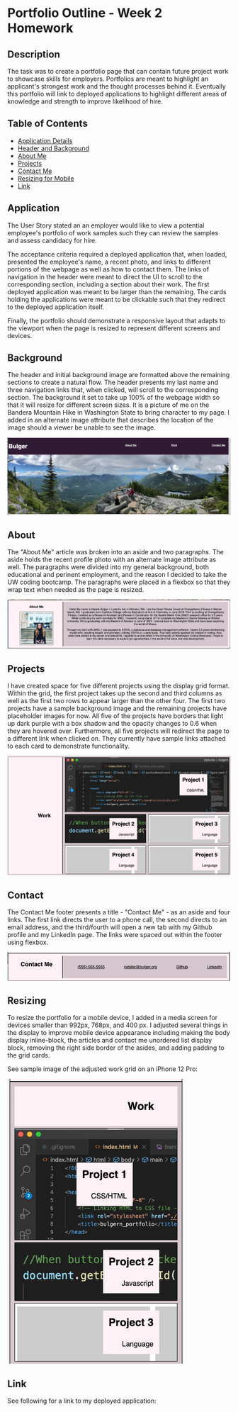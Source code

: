 # Portfolio Outline - Week 2 Homework

## Description

The task was to create a portfolio page that can contain future project work to showcase skills for employers. Portfolios are meant to highlight an applicant's strongest work and the thought processes behind it. Eventually this portfolio will link to deployed applications to highlight different areas of knowledge and strength to improve likelihood of hire. 

## Table of Contents

- [Application Details](#application)
- [Header and Background](#background)
- [About Me](#about)
- [Projects](#projects)
- [Contact Me](#contact)
- [Resizing for Mobile](#resizing)
- [Link](#link)

## Application

The User Story stated an an employer would like to view a potential employee's portfolio of work samples such they can review the samples and assess candidacy for hire. 

The acceptance criteria required a deployed application that, when loaded, presented the employee's name, a recent photo, and links to different portions of the webpage as well as how to contact them. The links of navigation in the header were meant to direct the UI to scroll to the corresponding section, including a section about their work. The first deployed application was meant to be larger than the remaining. The cards holding the applications were meant to be clickable such that they redirect to the deployed application itself. 

Finally, the portfolio should demonstrate a responsive layout that adapts to the viewport when the page is resized to represent different screens and devices. 

## Background

The header and initial background image are formatted above the remaining sections to create a natural flow. The header presents my last name and three navigation links that, when clicked, will scroll to the corresponding section. The background it set to take up 100% of the webpage width so that it will resize for different screen sizes. It is a picture of me on the Bandera Mountain Hike in Washington State to bring character to my page. I added in an alternate image attribute that describes the location of the image should a viewer be unable to see the image. 

![The header with navigation links as well as background image](https://raw.githubusercontent.com/nbulger1/bulgern-portfolio/main/assets/images/header_background_image.png "Header and Background Image")

## About

The "About Me" article was broken into an aside and two paragraphs. The aside holds the recent profile photo with an alternate image attribute as well. The paragraphs were divided into my general background, both educational and perinent employment, and the reason I decided to take the UW coding bootcamp. The paragraphs were placed in a flexbox so that they wrap text when needed as the page is resized. 

![The about me section of the webpage with profile photo and paragraphs](https://raw.githubusercontent.com/nbulger1/bulgern-portfolio/main/assets/images/about_me.png "About Me")

## Projects

I have created space for five different projects using the display grid format. Within the grid, the first project takes up the second and third columns as well as the first two rows to appear larger than the other four. The first two projects have a sample background image and the remaining projects have placeholder images for now. All five of the projects have borders that light up dark purple with a box shadow and the opacity changes to 0.6 when they are hovered over. Furthermore, all five projects will redirect the page to a different link when clicked on. They currently have sample links attached to each card to demonstrate functionality. 

![The grid of placeholders for projects with project 1 larger than projects 2-4](https://raw.githubusercontent.com/nbulger1/bulgern-portfolio/main/assets/images/work_grid_2.png  "Work Grid")

## Contact

The Contact Me footer presents a title - "Contact Me" - as an aside and four links. The first link directs the user to a phone call, the second directs to an email address, and the third/fourth will open a new tab with my Github profile and my LinkedIn page. The links were spaced out within the footer using flexbox. 

![The contact me footer with four links to two ways of contacting me and links to Github and LinkedIn](https://raw.githubusercontent.com/nbulger1/bulgern-portfolio/main/assets/images/contact_me_2.png "Contact Me")

## Resizing

To resize the portfolio for a mobile device, I added in a media screen for devices smaller than 992px, 768px, and 400 px. I adjusted several things in the display to improve mobile device appearance including making the body display inline-block, the articles and contact me unordered list display block, removing the right side border of the asides, and adding padding to the grid cards.

See sample image of the adjusted work grid on an iPhone 12 Pro:

![The project placeholders in a mobile view as a block display in place of grid](https://raw.githubusercontent.com/nbulger1/bulgern-portfolio/main/assets/images/projects_mobile_2.png "Mobile Project Placeholders")


## Link

See following for a link to my deployed application: 


